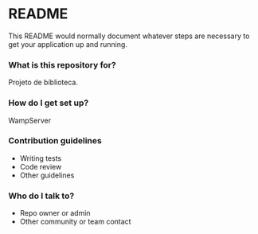 # README #

This README would normally document whatever steps are necessary to get your application up and running.

### What is this repository for? ###

Projeto de biblioteca.

### How do I get set up? ###

WampServer

### Contribution guidelines ###

* Writing tests
* Code review
* Other guidelines

### Who do I talk to? ###

* Repo owner or admin
* Other community or team contact
